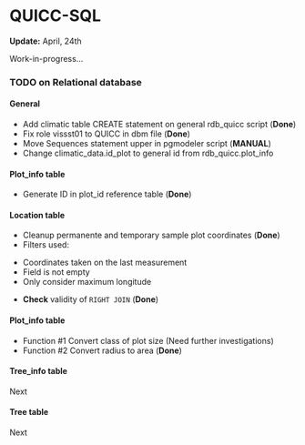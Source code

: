 QUICC-SQL
=========
**Update:** April, 24th 

Work-in-progress...

### TODO on Relational database

#### General

- Add climatic table CREATE statement on general rdb_quicc script (**Done**)
- Fix role vissst01 to QUICC in dbm file (**Done**)
- Move Sequences statement upper in pgmodeler script (**MANUAL**) 
- Change climatic_data.id_plot to general id from rdb_quicc.plot_info

#### Plot_info table

- Generate ID in plot_id reference table (**Done**)

#### Location table

- Cleanup permanente and temporary sample plot coordinates (**Done**)
- Filters used: 
 * Coordinates taken on the last measurement
 * Field is not empty
 * Only consider maximum longitude 
- **Check** validity of `RIGHT JOIN` (**Done**)

#### Plot_info table

- Function #1 Convert class of plot size (Need further investigations)
- Function #2 Convert radius to area (**Done**)

#### Tree_info table

Next

#### Tree table

Next
